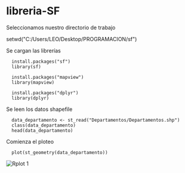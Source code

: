 # libreria-SF

Seleccionamos nuestro directorio de trabajo

setwd("C:/Users/LEO/Desktop/PROGRAMACION/sf")

Se cargan las librerías

      install.packages("sf")
      library(sf)

      install.packages("mapview")
      library(mapview)

      install.packages("dplyr")
      library(dplyr)

Se leen los datos shapefile

      data_departamento <- st_read("Departamentos/Departamentos.shp")
      class(data_departamento)
      head(data_departamento)

  Comienza el ploteo
  
      plot(st_geometry(data_departamento))

![Rplot 1](https://user-images.githubusercontent.com/77855207/108009675-30a68700-6fd1-11eb-8f94-b08a0013d613.png)

